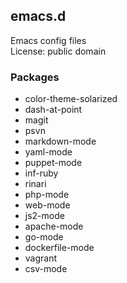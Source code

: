 ## emacs.d

Emacs config files  
License: public domain

### Packages
* color-theme-solarized
* dash-at-point
* magit
* psvn
* markdown-mode
* yaml-mode
* puppet-mode
* inf-ruby
* rinari
* php-mode
* web-mode
* js2-mode
* apache-mode
* go-mode
* dockerfile-mode
* vagrant
* csv-mode
